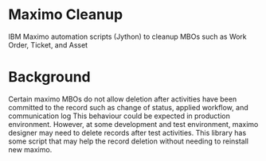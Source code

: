 # Maximo Cleanup
IBM Maximo automation scripts (Jython) to cleanup MBOs such as Work Order, Ticket, and Asset

# Background
Certain maximo MBOs do not allow deletion after activities have been committed to the record such as change of status, applied workflow, and communication log
This behaviour could be expected in production environment. However, at some development and test environment, maximo designer may need to delete records after test activities.
This library has some script that may help the record deletion without needing to reinstall new maximo.
